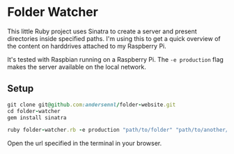 # Folder Watcher

This little Ruby project uses Sinatra to create a server and present directories inside specified paths. I'm using this to get a quick overview of the content on harddrives attached to my Raspberry Pi.

It's tested with Raspbian running on a Raspberry Pi. The `-e production` flag makes the server available on the local network.

## Setup
```ruby
git clone git@github.com:andersennl/folder-website.git
cd folder-watcher
gem install sinatra

ruby folder-watcher.rb -e production "path/to/folder" "path/to/another/folder"
```
Open the url specified in the terminal in your browser.
